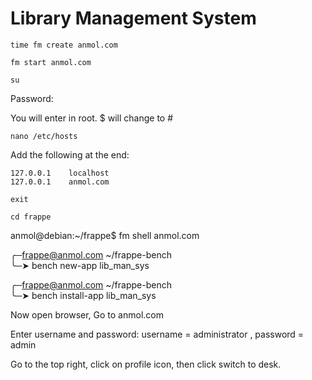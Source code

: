# Library Management System 

```time fm create anmol.com```

```fm start anmol.com ```

```su```

Password: 

You will enter in root. $ will change to #

```nano /etc/hosts```

Add the following at the end:

```
127.0.0.1    localhost
127.0.0.1    anmol.com 
```

```exit```

```cd frappe```

anmol@debian:~/frappe$ fm shell anmol.com

╭─frappe@anmol.com ~/frappe-bench  
╰─➤  bench new-app lib_man_sys

╭─frappe@anmol.com ~/frappe-bench  
╰─➤  bench install-app lib_man_sys


Now open browser, 
Go to anmol.com

Enter username and password:   username = administrator , password = admin

Go to the top right, click on profile icon, then click switch to desk. 







